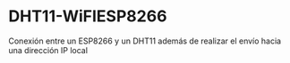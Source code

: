# DHT11-WiFIESP8266
Conexión entre un ESP8266 y un DHT11 además de realizar el envío hacia una dirección IP local
